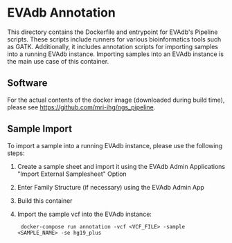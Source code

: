 # EVAdb Annotation

This directory contains the Dockerfile and entrypoint for EVAdb's
Pipeline scripts. These scripts include runners for various bioinformatics
tools such as GATK. Additionally, it includes annotation scripts for
importing samples into a running EVAdb instance. Importing samples into
an EVAdb instance is the main use case of this container.

## Software

For the actual contents of the docker image (downloaded during build
time), please see https://github.com/mri-ihg/ngs_pipeline.

## Sample Import

To import a sample into a running EVAdb instance, please use the following
steps:

1. Create a sample sheet and import it using the EVAdb Admin Applications
  "Import External Samplesheet" Option
2. Enter Family Structure (if necessary) using the EVAdb Admin App
3. Build this container
4. Import the sample vcf into the EVAdb instance:

        docker-compose run annotation -vcf <VCF_FILE> -sample <SAMPLE_NAME> -se hg19_plus